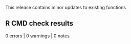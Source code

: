 This release contains minor updates to existing functions

## R CMD check results

0 errors | 0 warnings | 0 notes

